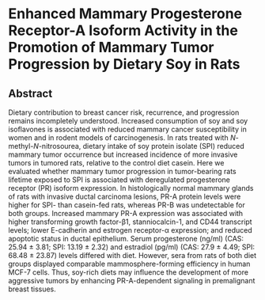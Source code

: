 # Enhanced Mammary Progesterone Receptor-A Isoform Activity in the Promotion of Mammary Tumor Progression by Dietary Soy in Rats

## Abstract

Dietary contribution to breast cancer risk, recurrence, and progression remains incompletely understood. Increased consumption of soy and soy isoflavones is associated with reduced mammary cancer susceptibility in women and in rodent models of carcinogenesis. In rats treated with _N_-methyl-_N_-nitrosourea, dietary intake of soy protein isolate (SPI) reduced mammary tumor occurrence but increased incidence of more invasive tumors in tumored rats, relative to the control diet casein. Here we evaluated whether mammary tumor progression in tumor-bearing rats lifetime exposed to SPI is associated with deregulated progesterone receptor (PR) isoform expression. In histologically normal mammary glands of rats with invasive ductal carcinoma lesions, PR-A protein levels were higher for SPI- than casein-fed rats, whereas PR-B was undetectable for both groups. Increased mammary PR-A expression was associated with higher transforming growth factor-β1, stanniocalcin-1, and CD44 transcript levels; lower E-cadherin and estrogen receptor-α expression; and reduced apoptotic status in ductal epithelium. Serum progesterone (ng/ml) (CAS: 25.94 ± 3.81; SPI: 13.19 ± 2.32) and estradiol (pg/ml) (CAS: 27.9 ± 4.49; SPI: 68.48 ± 23.87) levels differed with diet. However, sera from rats of both diet groups displayed comparable mammosphere-forming efficiency in human MCF-7 cells. Thus, soy-rich diets may influence the development of more aggressive tumors by enhancing PR-A-dependent signaling in premalignant breast tissues.